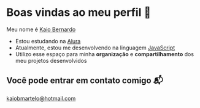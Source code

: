 # Boas vindas ao meu perfil 👋

Meu nome é <ins>Kaio Bernardo</ins>

+ Estou estudando na [Alura](https://www.alura.com.br/ "Site da Alura")
+ Atualmente, estou me desenvolvendo na linguagem [JavaScript](https://pt.wikipedia.org/wiki/JavaScript)
+ Utilizo esse espaço para minha **organização** e **compartilhamento** dos meu projetos desenvolvidos

## Você pode entrar em contato comigo 📬

kaiobmartelo@hotmail.com
